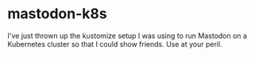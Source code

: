 # mastodon-k8s

I've just thrown up the kustomize setup I was using to run Mastodon on a Kubernetes cluster so that I could show friends. Use at your peril. 
